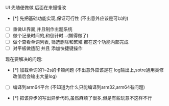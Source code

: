 

UI 先随便做做,后面在来慢慢改

- [*] 先把基础功能实现,保证可行性 (不出意外应该是可以的)
- [ ] 重做UI界面,并且制作主题系统
- [ ] 做个记录时间的,和倒计时...(懒得做了)
- [ ] 做个查看单词列表, 筛选删除和繁殖 都在这个功能内部完成
- [ ] 对平板做适配 并且 添加快捷键操作

现在要解决的问题:
- [*] 加载单词的1~2s的卡顿问题 (不出意外应该是在 log输出上,sotre通用类修改值后会输出大量log)
- [ ] 编译到arm64平台 (不知道为什么只能编译到arm32,arm64有问题)
- [*] 把该异步的写出异步代码,虽然麻烦了很多,但是有些玩意不这样不行

